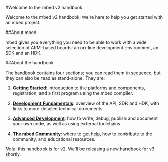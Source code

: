 #Welcome to the mbed v2 handbook

Welcome to the mbed v2 handbook; we're here to help you get started with an mbed project. 

##About mbed

mbed gives you everything you need to be able to work with a wide selection of ARM-based boards: an on-line development environment, an SDK and an HDK.

##About the handbook

The handbook contains four sections; you can read them in sequence, but they can also be read as stand-alone. They are:

1. [**Getting Started**](/1_Getting_Started/1_Intro/): introduction to the platforms and components, registration, and a first program using the mbed compiler.

2. [**Development Fundamentals**](/2_Dev_Fun/1_Intro/): overview of the API, SDK and HDK, with links to more detailed technical documents. 

3. [**Advanced Development**](/3_Adv_Dev/1_Intro/): how to write, debug, publish and document your own code, as well as using external toolchains.

4. [**The mbed Community**](/4_Community/1_Intro/): where to get help, how to contribute to the community, and educational resources.

*Note*: this handbook is for v2. We'll be releasing a new handbook for v3 shortly.